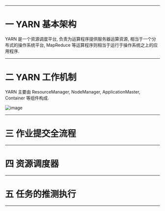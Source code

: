 


---

# 一 YARN 基本架构

YARN 是一个资源调度平台, 负责为运算程序提供服务器运算资源, 相当于一个分布式的操作系统平台, MapReduce 等运算程序则相当于运行于操作系统之上的应用程序.

---

# 二 YARN 工作机制

YARN 主要由 ResourceManager, NodeManager, ApplicationMaster, Container 等组件构成.

![image]()

---

# 三 作业提交全流程

---

# 四 资源调度器

---

# 五 任务的推测执行

---

